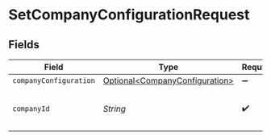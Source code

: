 # SetCompanyConfigurationRequest


## Fields

| Field                                                                              | Type                                                                               | Required                                                                           | Description                                                                        | Example                                                                            |
| ---------------------------------------------------------------------------------- | ---------------------------------------------------------------------------------- | ---------------------------------------------------------------------------------- | ---------------------------------------------------------------------------------- | ---------------------------------------------------------------------------------- |
| `companyConfiguration`                                                             | [Optional\<CompanyConfiguration>](../../models/components/CompanyConfiguration.md) | :heavy_minus_sign:                                                                 | N/A                                                                                |                                                                                    |
| `companyId`                                                                        | *String*                                                                           | :heavy_check_mark:                                                                 | Unique identifier for a company.                                                   | 8a210b68-6988-11ed-a1eb-0242ac120002                                               |